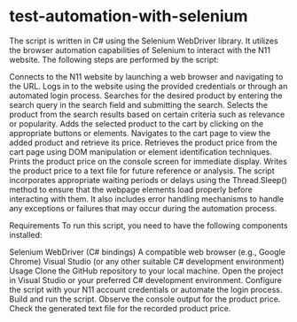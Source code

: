 # test-automation-with-selenium
The script is written in C# using the Selenium WebDriver library. It utilizes the browser automation capabilities of Selenium to interact with the N11 website. The following steps are performed by the script:

Connects to the N11 website by launching a web browser and navigating to the URL.
Logs in to the website using the provided credentials or through an automated login process.
Searches for the desired product by entering the search query in the search field and submitting the search.
Selects the product from the search results based on certain criteria such as relevance or popularity.
Adds the selected product to the cart by clicking on the appropriate buttons or elements.
Navigates to the cart page to view the added product and retrieve its price.
Retrieves the product price from the cart page using DOM manipulation or element identification techniques.
Prints the product price on the console screen for immediate display.
Writes the product price to a text file for future reference or analysis.
The script incorporates appropriate waiting periods or delays using the Thread.Sleep() method to ensure that the webpage elements load properly before interacting with them. It also includes error handling mechanisms to handle any exceptions or failures that may occur during the automation process.

Requirements
To run this script, you need to have the following components installed:

Selenium WebDriver (C# bindings)
A compatible web browser (e.g., Google Chrome)
Visual Studio (or any other suitable C# development environment)
Usage
Clone the GitHub repository to your local machine.
Open the project in Visual Studio or your preferred C# development environment.
Configure the script with your N11 account credentials or automate the login process.
Build and run the script.
Observe the console output for the product price.
Check the generated text file for the recorded product price.
